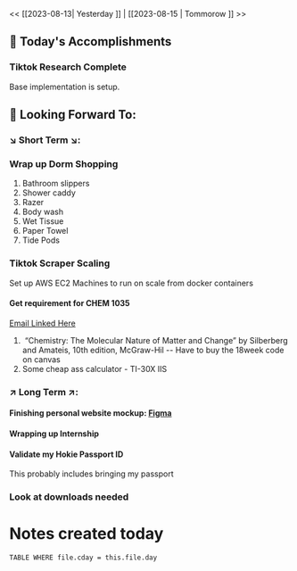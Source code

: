 << [[2023-08-13| Yesterday ]]  |  [[2023-08-15 | Tommorow ]] >>


## 📅 Today's Accomplishments

### Tiktok Research Complete

Base implementation is setup.

## 🔮 Looking Forward To:

### ↘️ Short Term ↘️:

### Wrap up Dorm Shopping

1. Bathroom slippers
2. Shower caddy 
3. Razer
4. Body wash 
5. Wet Tissue
6. Paper Towel
7. Tide Pods

### Tiktok Scraper Scaling

Set up AWS EC2 Machines to run on scale from docker containers

#### Get requirement for CHEM 1035
<a href="https://mail.google.com/mail/u/2/#inbox/FMfcgzGtwWHndcmkXKfNXcVdWJxHLFsv"> Email Linked Here </a>

1.  “Chemistry: The Molecular Nature of Matter and Change” by Silberberg and Amateis, 10th edition, McGraw-Hil
		--  Have to buy the 18week code on canvas
2. Some cheap ass calculator - TI-30X IIS
### ↗️ Long Term ↗️:

#### Finishing personal website mockup: <a href="https://www.figma.com/file/m6rDzqp8tJmWEAvXl7RVWK/Website-V3?type=design&node-id=9-90&mode=design&t=Pa8vvI5oTagS0Vvw-0"> Figma </a>
#### Wrapping up Internship
#### Validate my Hokie Passport ID

This probably includes bringing my passport

### Look at downloads needed

# Notes created today
```dataview 
TABLE WHERE file.cday = this.file.day 
```



